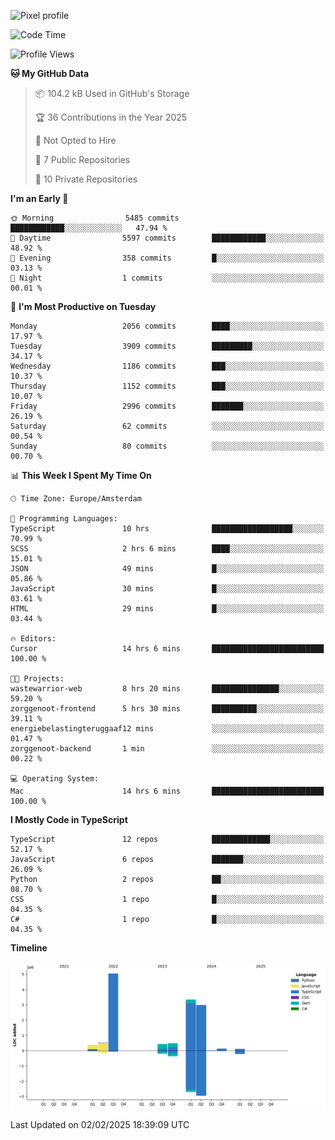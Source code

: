 ![Pixel profile](https://pixel-profile.vercel.app/api/github-stats?username=Atchferox&screen_effect=true&theme=rainbow
)


<!--START_SECTION:waka-->
![Code Time](http://img.shields.io/badge/Code%20Time-500%20hrs%2057%20mins-blue)

![Profile Views](http://img.shields.io/badge/Profile%20Views-0-blue)

**🐱 My GitHub Data** 

> 📦 104.2 kB Used in GitHub's Storage 
 > 
> 🏆 36 Contributions in the Year 2025
 > 
> 🚫 Not Opted to Hire
 > 
> 📜 7 Public Repositories 
 > 
> 🔑 10 Private Repositories 
 > 
**I'm an Early 🐤** 

```text
🌞 Morning                5485 commits        ████████████░░░░░░░░░░░░░   47.94 % 
🌆 Daytime                5597 commits        ████████████░░░░░░░░░░░░░   48.92 % 
🌃 Evening                358 commits         █░░░░░░░░░░░░░░░░░░░░░░░░   03.13 % 
🌙 Night                  1 commits           ░░░░░░░░░░░░░░░░░░░░░░░░░   00.01 % 
```
📅 **I'm Most Productive on Tuesday** 

```text
Monday                   2056 commits        ████░░░░░░░░░░░░░░░░░░░░░   17.97 % 
Tuesday                  3909 commits        █████████░░░░░░░░░░░░░░░░   34.17 % 
Wednesday                1186 commits        ███░░░░░░░░░░░░░░░░░░░░░░   10.37 % 
Thursday                 1152 commits        ███░░░░░░░░░░░░░░░░░░░░░░   10.07 % 
Friday                   2996 commits        ███████░░░░░░░░░░░░░░░░░░   26.19 % 
Saturday                 62 commits          ░░░░░░░░░░░░░░░░░░░░░░░░░   00.54 % 
Sunday                   80 commits          ░░░░░░░░░░░░░░░░░░░░░░░░░   00.70 % 
```


📊 **This Week I Spent My Time On** 

```text
🕑︎ Time Zone: Europe/Amsterdam

💬 Programming Languages: 
TypeScript               10 hrs              ██████████████████░░░░░░░   70.99 % 
SCSS                     2 hrs 6 mins        ████░░░░░░░░░░░░░░░░░░░░░   15.01 % 
JSON                     49 mins             █░░░░░░░░░░░░░░░░░░░░░░░░   05.86 % 
JavaScript               30 mins             █░░░░░░░░░░░░░░░░░░░░░░░░   03.61 % 
HTML                     29 mins             █░░░░░░░░░░░░░░░░░░░░░░░░   03.44 % 

🔥 Editors: 
Cursor                   14 hrs 6 mins       █████████████████████████   100.00 % 

🐱‍💻 Projects: 
wastewarrior-web         8 hrs 20 mins       ███████████████░░░░░░░░░░   59.20 % 
zorggenoot-frontend      5 hrs 30 mins       ██████████░░░░░░░░░░░░░░░   39.11 % 
energiebelastingteruggaaf12 mins             ░░░░░░░░░░░░░░░░░░░░░░░░░   01.47 % 
zorggenoot-backend       1 min               ░░░░░░░░░░░░░░░░░░░░░░░░░   00.22 % 

💻 Operating System: 
Mac                      14 hrs 6 mins       █████████████████████████   100.00 % 
```

**I Mostly Code in TypeScript** 

```text
TypeScript               12 repos            █████████████░░░░░░░░░░░░   52.17 % 
JavaScript               6 repos             ███████░░░░░░░░░░░░░░░░░░   26.09 % 
Python                   2 repos             ██░░░░░░░░░░░░░░░░░░░░░░░   08.70 % 
CSS                      1 repo              █░░░░░░░░░░░░░░░░░░░░░░░░   04.35 % 
C#                       1 repo              █░░░░░░░░░░░░░░░░░░░░░░░░   04.35 % 
```



**Timeline**

![Lines of Code chart](https://raw.githubusercontent.com/Atchferox/Atchferox/main/assets/bar_graph.png)


 Last Updated on 02/02/2025 18:39:09 UTC
<!--END_SECTION:waka-->

